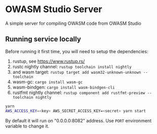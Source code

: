 # OWASM Studio Server

A simple server for compiling OWASM code from OWASM Studio

## Running service locally

Before running it first time, you will need to setup the dependencies:

1. rustup, see https://www.rustup.rs/
2. rustc nightly channel: `rustup toolchain install nightly`
3. and wasm target: `rustup target add wasm32-unknown-unknown --toolchain`
4. wasm-gc: `cargo install wasm-gc`
5. wasm-bindgen: `cargo install wasm-bindgen-cli`
6. rustfmt nightly channel: `rustup component add rustfmt-preview --toolchain nightly`

```sh
yarn
AWS_ACCESS_KEY=<key> AWS_SECRET_ACCESS_KEY=<secret> yarn start
```

By default it will run on "0.0.0.0:8082" address. Use `PORT` environment variable to change it.
